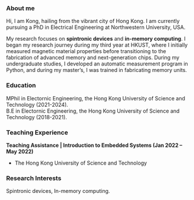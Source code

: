 
### About me

Hi, I am Kong, hailing from the vibrant city of Hong Kong. I am currently pursuing a PhD in Electrical Engineering at Northwestern University, USA.

My research focuses on <strong>spintronic devices</strong> and <strong>in-memory computing</strong>. I began my research journey during my third year at HKUST, where I initially measured magnetic material properties before transitioning to the fabrication of advanced memory and next-generation chips. During my undergraduate studies, I developed an automatic measurement program in Python, and during my master’s, I was trained in fabricating memory units.


### Education

MPhil in Electornic Engineering, the Hong Kong University of Science and Technology (2021-2024).\
B.E in Electornic Engineering, the Hong Kong University of Science and Technology (2018-2021).

### Teaching Experience 

**Teaching Assistance | Introduction to Embedded Systems (Jan 2022 – May 2022)** 
- The Hong Kong University of Science and Technology

### Research Interests
Spintronic devices, In-memory computing.
